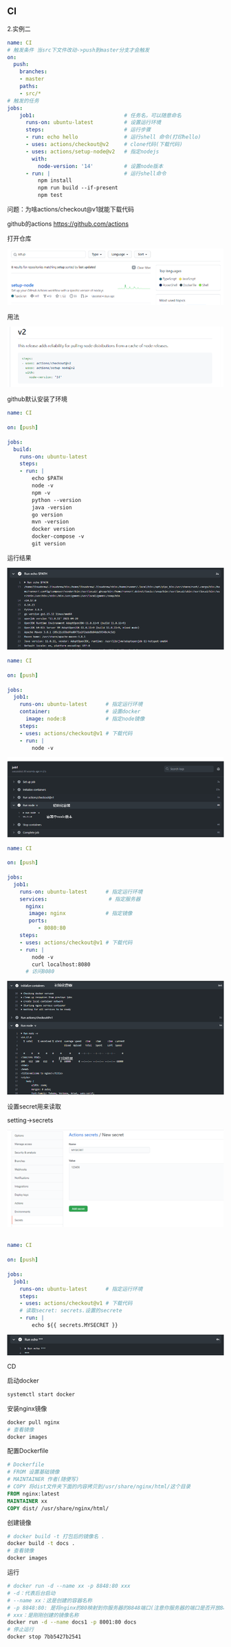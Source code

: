 ## CI

2.实例二

```yaml
name: CI
# 触发条件 当src下文件改动->push到master分支才会触发
on: 
  push:
    branches:
    - master
    paths:
    - src/*
# 触发的任务
jobs:
    job1:                             # 任务名，可以随意命名
      runs-on: ubuntu-latest          # 设置运行环境
      steps:                          # 运行步骤
      - run: echo hello               # 运行shell 命令(打印hello)
      - uses: actions/checkout@v2     # clone代码(下载代码)
      - uses: actions/setup-node@v2   # 指定nodejs
        with:
          node-version: '14'          # 设置node版本  
      - run: |                        # 运行shell命令
          npm install 
          npm run build --if-present  
          npm test 
```

问题：为啥actions/checkout@v1就能下载代码

github的actions https://github.com/actions

打开仓库

![1622983407308](./assets/1622983407308.png)

用法

![1622984999114](./assets/1622984999114.png)

github默认安装了环境

```yaml
name: CI

on: [push]

jobs:
  build:
    runs-on: ubuntu-latest
    steps: 
    - run: |
        echo $PATH
        node -v
        npm -v
        python --version
        java -version
        go version
        mvn -version
        docker version
        docker-compose -v
        git version
```

运行结果

![1622985490162](./assets/1622985490162.png)

```yaml
name: CI

on: [push]

jobs:
  job1:
    runs-on: ubuntu-latest      # 指定运行环境
    container:                  # 设置docker
      image: node:8             # 指定node镜像
    steps: 
    - uses: actions/checkout@v1 # 下载代码
    - run: |
        node -v
```

![1622984408437](./assets/1622984408437.png)

```yaml
name: CI

on: [push]

jobs:
  job1:
    runs-on: ubuntu-latest      # 指定运行环境
    services:                    # 指定服务器
      nginx:
       image: nginx             # 指定镜像
       ports: 
          - 8080:80
    steps: 
    - uses: actions/checkout@v1 # 下载代码
    - run: |
        node -v
        curl localhost:8080     
      # 访问8080
```

![1622984871239](./assets/1622984871239.png)

设置secret用来读取

setting->secrets

![1622985181193](./assets/1622985181193.png)

```yaml
  
name: CI

on: [push]

jobs:
  job1:
    runs-on: ubuntu-latest      # 指定运行环境
    steps: 
    - uses: actions/checkout@v1 # 下载代码
    # 读取secret: secrets.设置的secrete
    - run: |
        echo ${{ secrets.MYSECRET }}
```

![1622985410927](./assets/1622985410927.png)

CD

启动docker

```sh
systemctl start docker
```

 安装nginx镜像

```sh
docker pull nginx
# 查看镜像
docker images
```

配置Dockerfile

```dockerfile
# Dockerfile
# FROM 设置基础镜像
# MAINTAINER 作者(随便写)
# COPY 将dist文件夹下面的内容拷贝到/usr/share/nginx/html/这个目录
FROM nginx:latest
MAINTAINER xx
COPY dist/ /usr/share/nginx/html/ 
```

创建镜像

```sh
# docker build -t 打包后的镜像名 .
docker build -t docs .
# 查看镜像
docker images

```

运行

```sh
# docker run -d --name xx -p 8848:80 xxx
# -d：代表后台启动
# --name xx：这是创建的容器名称
# -p 8848:80: 是将nginx的80映射到你服务器的8848端口(注意你服务器的端口是否开放8848，其他端口也可以)
# xxx：是刚刚创建的镜像名称
docker run -d --name docs1 -p 8001:80 docs
# 停止运行
docker stop 7bb5427b2541
```

